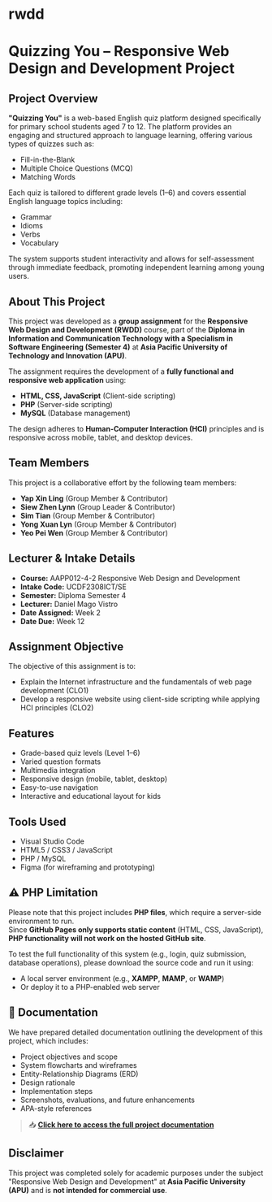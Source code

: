# rwdd
# Quizzing You – Responsive Web Design and Development Project

## Project Overview

**"Quizzing You"** is a web-based English quiz platform designed specifically for primary school students aged 7 to 12. The platform provides an engaging and structured approach to language learning, offering various types of quizzes such as:
- Fill-in-the-Blank
- Multiple Choice Questions (MCQ)
- Matching Words

Each quiz is tailored to different grade levels (1–6) and covers essential English language topics including:
- Grammar
- Idioms
- Verbs
- Vocabulary

The system supports student interactivity and allows for self-assessment through immediate feedback, promoting independent learning among young users.

## About This Project

This project was developed as a **group assignment** for the **Responsive Web Design and Development (RWDD)** course, part of the **Diploma in Information and Communication Technology with a Specialism in Software Engineering (Semester 4)** at **Asia Pacific University of Technology and Innovation (APU)**.

The assignment requires the development of a **fully functional and responsive web application** using:
- **HTML, CSS, JavaScript** (Client-side scripting)
- **PHP** (Server-side scripting)
- **MySQL** (Database management)

The design adheres to **Human-Computer Interaction (HCI)** principles and is responsive across mobile, tablet, and desktop devices.

## Team Members

This project is a collaborative effort by the following team members:

- **Yap Xin Ling** (Group Member & Contributor)
- **Siew Zhen Lynn** (Group Leader & Contributor)
- **Sim Tian** (Group Member & Contributor)
- **Yong Xuan Lyn** (Group Member & Contributor)
- **Yeo Pei Wen** (Group Member & Contributor)

## Lecturer & Intake Details

- **Course:** AAPP012-4-2 Responsive Web Design and Development  
- **Intake Code:** UCDF2308ICT/SE  
- **Semester:** Diploma Semester 4  
- **Lecturer:** Daniel Mago Vistro
- **Date Assigned:** Week 2  
- **Date Due:** Week 12  

## Assignment Objective

The objective of this assignment is to:

- Explain the Internet infrastructure and the fundamentals of web page development (CLO1)
- Develop a responsive website using client-side scripting while applying HCI principles (CLO2)

## Features

- Grade-based quiz levels (Level 1–6)
- Varied question formats
- Multimedia integration
- Responsive design (mobile, tablet, desktop)
- Easy-to-use navigation
- Interactive and educational layout for kids

## Tools Used

- Visual Studio Code
- HTML5 / CSS3 / JavaScript
- PHP / MySQL
- Figma (for wireframing and prototyping)

## ⚠️ PHP Limitation

Please note that this project includes **PHP files**, which require a server-side environment to run.  
Since **GitHub Pages only supports static content** (HTML, CSS, JavaScript), **PHP functionality will not work on the hosted GitHub site**.

To test the full functionality of this system (e.g., login, quiz submission, database operations), please download the source code and run it using:

- A local server environment (e.g., **XAMPP**, **MAMP**, or **WAMP**)  
- Or deploy it to a PHP-enabled web server

## 📄 Documentation

We have prepared detailed documentation outlining the development of this project, which includes:

- Project objectives and scope  
- System flowcharts and wireframes  
- Entity-Relationship Diagrams (ERD)  
- Design rationale  
- Implementation steps  
- Screenshots, evaluations, and future enhancements  
- APA-style references

> 📥 **[Click here to access the full project documentation](https://github.com/XinLing8/rwdd/blob/main/Documentation/RWDD%20Group10.pdf)**

## Disclaimer

This project was completed solely for academic purposes under the subject "Responsive Web Design and Development" at **Asia Pacific University (APU)** and is **not intended for commercial use**.

